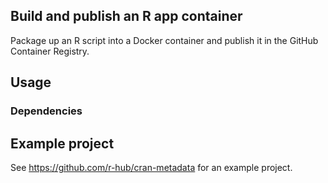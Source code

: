 ## Build and publish an R app container

Package up an R script into a Docker container and publish it in the
GitHub Container Registry.

## Usage

### Dependencies



## Example project

See https://github.com/r-hub/cran-metadata for an example project.
